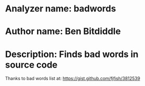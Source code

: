 # Analyzer name: badwords

# Author name: Ben Bitdiddle

# Description: Finds bad words in source code

Thanks to bad words list at: https://gist.github.com/fjfish/3812539
